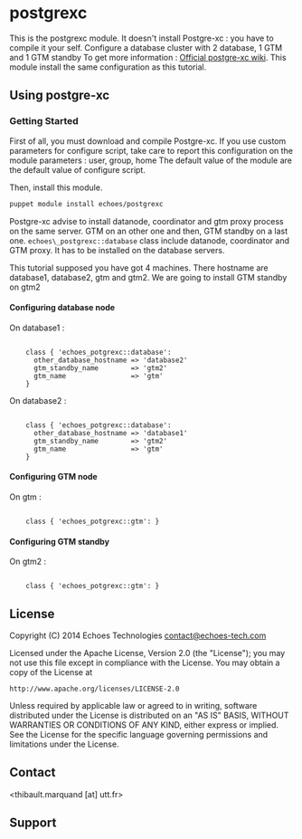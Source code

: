 # postgrexc

This is the postgrexc module.
It doesn't install Postgre-xc : you have to compile it your self.
Configure a database cluster with 2 database, 1 GTM and 1 GTM standby
To get more information : [Official postgre-xc wiki](http://postgresxc.wikia.com/wiki/Real_Server_configuration).
This module install the same configuration as this tutorial.

## Using postgre-xc

### Getting Started

First of all, you must download and compile Postgre-xc.
If you use custom parameters for configure script, take care to report this configuration on the module parameters : user, group, home
The default value of the module are the default value of configure script.

Then, install this module.
```bash
puppet module install echoes/postgrexc
```

Postgre-xc advise to install datanode, coordinator and gtm proxy process on the same server. GTM on an other one and then, GTM standby on a last one.
`echoes\_postgrexc::database` class include datanode, coordinator and GTM proxy. It has to be installed on the database servers.

This tutorial supposed you have got 4 machines. There hostname are database1, database2, gtm and gtm2.
We are going to install GTM standby on gtm2

#### Configuring database node

On database1 :

```puppet

    class { 'echoes_potgrexc::database': 
      other_database_hostname => 'database2'  
      gtm_standby_name        => 'gtm2'
      gtm_name                => 'gtm'
    }
```

On database2 :

```puppet

    class { 'echoes_potgrexc::database':
      other_database_hostname => 'database1'
      gtm_standby_name        => 'gtm2'
      gtm_name                => 'gtm'
    }
```
#### Configuring GTM node

On gtm :

```puppet

    class { 'echoes_potgrexc::gtm': }
```

#### Configuring GTM standby

On gtm2 :

```puppet

    class { 'echoes_potgrexc::gtm': }
```

###  

License
-------

Copyright (C) 2014 Echoes Technologies <contact@echoes-tech.com>

Licensed under the Apache License, Version 2.0 (the "License");
you may not use this file except in compliance with the License.
You may obtain a copy of the License at

    http://www.apache.org/licenses/LICENSE-2.0

Unless required by applicable law or agreed to in writing, software
distributed under the License is distributed on an "AS IS" BASIS,
WITHOUT WARRANTIES OR CONDITIONS OF ANY KIND, either express or implied.
See the License for the specific language governing permissions and
limitations under the License.

Contact
-------

<thibault.marquand [at] utt.fr>

Support
-------

